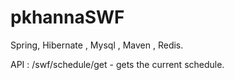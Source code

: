 # pkhannaSWF

Spring, Hibernate , Mysql , Maven , Redis.

API : /swf/schedule/get - gets the current schedule.



